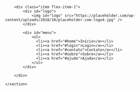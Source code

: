 <!DOCTYPE html>
<html>
<head>

<link rel="stylesheet" href="https://use.fontawesome.com/releases/v5.8.2/css/all.css" integrity="sha384-oS3vJWv+0UjzBfQzYUhtDYW+Pj2yciDJxpsK1OYPAYjqT085Qq/1cq5FLXAZQ7Ay" crossorigin="anonymous">

<link href="https://fonts.googleapis.com/css?family=Oleo+Script|Roboto|Ubuntu+Mono&display=swap" rel="stylesheet">

<style>
body {
    font-family: 'Ubuntu Mono', monospace;
}
.flex {
	display: flex;
}
.flex-item-1 {
	flex: 1;
}
.item {
	background: transparent;
	text-align: right;
	font-size: 1.2em;
}
.container {
	max-width: 100%;
	border: 0px;
}
#logo {
    width: 50%;
    margin-top: 8px;
    float: left;
}
#menu {
    float: right;
    text-align: right;
}
ul {
    list-style-type: none;
    margin-top: 8px;
    padding: 0;
    overflow: hidden;
    background-color: transparent;
}
li {
   float: left;
}
li a {
	display: block;
  	color: black;
  	text-align: center;
  	padding: 5px;
}
li a:hover {
	background-color: transparent;
}
</style>

</head>
<body>

<div class="container">    
    <section class="container flex">
    	
        <div class="item flex-item-1">
        	<div id="logo">
            	<img id="logo" src="https://placeholder.com/wp-content/uploads/2018/10/placeholder.com-logo4.jpg" />
            </div>
        
        	<div id="menu">
            	<ul>
                  <li><a href="#home">Início</a></li>
                  <li><a href="#login">Login</a></li>
                  <li><a href="#contato">Contato</a></li>
                  <li><a href="#sobre">Sobre</a></li>
                  <li><a href="#ajuda">Ajuda</a></li>
            	</ul>
            </div>
        
        </div>
        	
    </section>
</div>

</body>
</html> 
